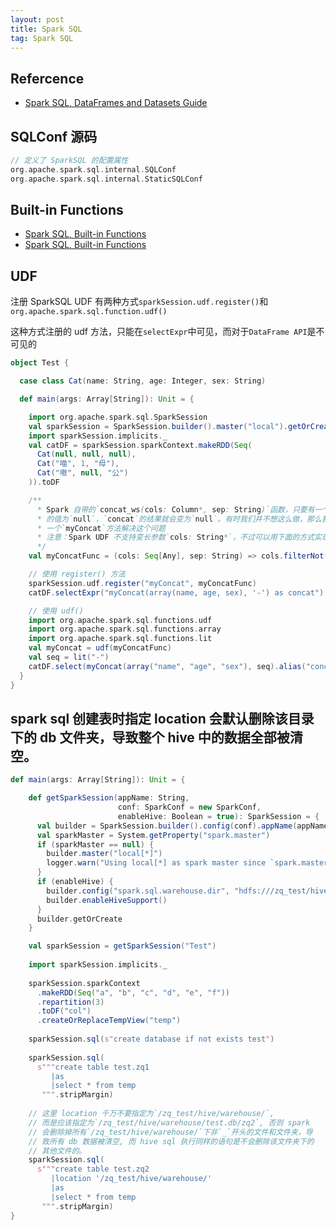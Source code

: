 ```yaml
---
layout: post
title: Spark SQL
tag: Spark SQL
---
```


## Refercence
* [Spark SQL, DataFrames and Datasets Guide](https://spark.apache.org/docs/latest/sql-programming-guide.html)

## SQLConf 源码
```scala
// 定义了 SparkSQL 的配置属性
org.apache.spark.sql.internal.SQLConf
org.apache.spark.sql.internal.StaticSQLConf
```

## Built-in Functions
* [Spark SQL, Built-in Functions](https://spark.apache.org/docs/latest/sql-ref-functions-builtin.html)
* [Spark SQL, Built-in Functions](http://spark.apache.org/docs/latest/api/sql/index.html)

## UDF
注册 SparkSQL UDF 有两种方式`sparkSession.udf.register()`和`org.apache.spark.sql.function.udf()`

这种方式注册的 udf 方法，只能在`selectExpr`中可见，而对于`DataFrame API`是不可见的
```scala
object Test {

  case class Cat(name: String, age: Integer, sex: String)

  def main(args: Array[String]): Unit = {

    import org.apache.spark.sql.SparkSession
    val sparkSession = SparkSession.builder().master("local").getOrCreate()
    import sparkSession.implicits._
    val catDF = sparkSession.sparkContext.makeRDD(Seq(
      Cat(null, null, null),
      Cat("喵", 1, "母"),
      Cat("嗷", null, "公")
    )).toDF

    /**
      * Spark 自带的`concat_ws(cols: Column*, sep: String)`函数，只要有一个Column 
      * 的值为`null`，`concat`的结果就会变为`null`。有时我们并不想这么做，那么我们实现
      * 一个`myConcat`方法解决这个问题
      * 注意：Spark UDF 不支持变长参数`cols: String*`，不过可以用下面的方式实现
      */
    val myConcatFunc = (cols: Seq[Any], sep: String) => cols.filterNot(_ == null).mkString(sep)

    // 使用 register() 方法
    sparkSession.udf.register("myConcat", myConcatFunc)
    catDF.selectExpr("myConcat(array(name, age, sex), '-') as concat").show()

    // 使用 udf()
    import org.apache.spark.sql.functions.udf
    import org.apache.spark.sql.functions.array
    import org.apache.spark.sql.functions.lit
    val myConcat = udf(myConcatFunc)
    val seq = lit("-")
    catDF.select(myConcat(array("name", "age", "sex"), seq).alias("concat")).show()
  }
}
```

## spark sql 创建表时指定 location 会默认删除该目录下的 db 文件夹，导致整个 hive 中的数据全部被清空。
```scala
def main(args: Array[String]): Unit = {

    def getSparkSession(appName: String,
                        conf: SparkConf = new SparkConf,
                        enableHive: Boolean = true): SparkSession = {
      val builder = SparkSession.builder().config(conf).appName(appName)
      val sparkMaster = System.getProperty("spark.master")
      if (sparkMaster == null) {
        builder.master("local[*]")
        logger.warn("Using local[*] as spark master since `spark.master` is not set.")
      }
      if (enableHive) {
        builder.config("spark.sql.warehouse.dir", "hdfs:///zq_test/hive/warehouse")
        builder.enableHiveSupport()
      }
      builder.getOrCreate
    }

    val sparkSession = getSparkSession("Test")
    
    import sparkSession.implicits._
    
    sparkSession.sparkContext
      .makeRDD(Seq("a", "b", "c", "d", "e", "f"))
      .repartition(3)
      .toDF("col")
      .createOrReplaceTempView("temp")
      
    sparkSession.sql(s"create database if not exists test")
    
    sparkSession.sql(
      s"""create table test.zq1
         |as
         |select * from temp
       """.stripMargin)
       
    // 这里 location 千万不要指定为`/zq_test/hive/warehouse/`,
    // 而是应该指定为`/zq_test/hive/warehouse/test.db/zq2`, 否则 spark
    // 会删除掉所有`/zq_test/hive/warehouse/`下非`_`开头的文件和文件夹，导
    // 致所有 db 数据被清空, 而 hive sql 执行同样的语句是不会删除该文件夹下的
    // 其他文件的。 
    sparkSession.sql(
      s"""create table test.zq2
         |location '/zq_test/hive/warehouse/'
         |as
         |select * from temp
       """.stripMargin)
}
```